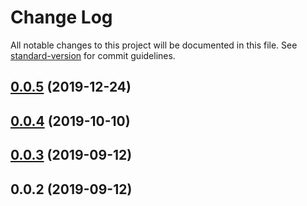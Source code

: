 # Change Log

All notable changes to this project will be documented in this file. See [standard-version](https://github.com/conventional-changelog/standard-version) for commit guidelines.

## [0.0.5](https://github.com/flyhuang/react-layout-setting/compare/v0.0.4...v0.0.5) (2019-12-24)



## [0.0.4](https://github.com/flyhuang/react-layout-setting/compare/v0.0.3...v0.0.4) (2019-10-10)



## [0.0.3](https://github.com/flyhuang/react-layout-setting/compare/v0.0.2...v0.0.3) (2019-09-12)



## 0.0.2 (2019-09-12)

